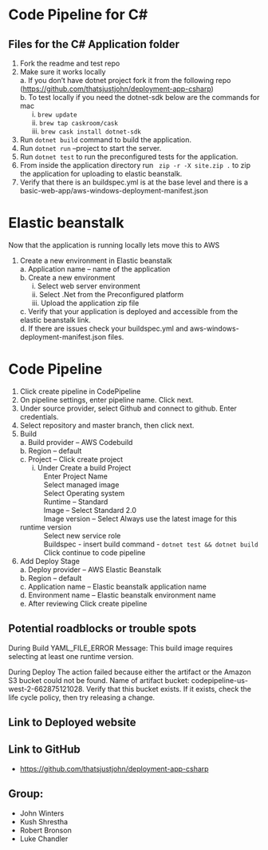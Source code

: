 # Code Pipeline for C#
## Files for the C# Application folder
1.	Fork the readme and test repo <br>
2.	Make sure it works locally<br>
a. 	If you don’t have dotnet project fork it from the following repo (https://github.com/thatsjustjohn/deployment-app-csharp)<br>
b.	To test locally if you need the dotnet-sdk below are the commands for mac<br>
&nbsp;&nbsp;&nbsp;&nbsp;&nbsp;&nbsp;i.	`brew update`<br>
&nbsp;&nbsp;&nbsp;&nbsp;&nbsp;&nbsp;ii.	`brew tap caskroom/cask`<br>
&nbsp;&nbsp;&nbsp;&nbsp;&nbsp;&nbsp;iii.	`brew cask install dotnet-sdk `<br>
3.	Run `dotnet build` command to build the application.
4.	Run `dotnet run` –project <project name> to start the server.
5.	Run `dotnet test` to run the preconfigured tests for the application.
6.	From inside the application directory run ` zip -r -X site.zip .` to zip the application for uploading to elastic beanstalk.
7.	Verify that there is an buildspec.yml is at the base level and there is a basic-web-app/aws-windows-deployment-manifest.json

# Elastic beanstalk 
Now that the application is running locally lets move this to AWS
1.	Create a new environment in Elastic beanstalk<br>
a.	Application name – name of the application<br>
b.	Create a new environment<br>
&nbsp;&nbsp;&nbsp;&nbsp;&nbsp;&nbsp;i.	Select web server environment<br>
&nbsp;&nbsp;&nbsp;&nbsp;&nbsp;&nbsp;ii.	Select .Net from the Preconfigured platform<br>
&nbsp;&nbsp;&nbsp;&nbsp;&nbsp;&nbsp;iii. Upload the application zip file<br>
c.	Verify that your application is deployed and accessible from the elastic beanstalk link.<br>
d.	If there are issues check your buildspec.yml and aws-windows-deployment-manifest.json files.<br>

# Code Pipeline
1.	Click create pipeline in CodePipeline <br>
2.	On pipeline settings, enter pipeline name. Click next.<br>
3.	Under source provider, select Github and connect to github. Enter credentials.<br>
4.	Select repository and master branch, then click next.<br>
5.	Build <br>
a.	Build provider – AWS Codebuild<br>
b.	Region – default <br>
c.	Project – Click create project <br>
&nbsp;&nbsp;&nbsp;&nbsp;&nbsp;&nbsp;i.	Under Create a build Project <br>
	&nbsp;&nbsp;&nbsp;&nbsp;&nbsp;&nbsp;&nbsp;&nbsp;&nbsp;&nbsp;&nbsp;&nbsp;Enter Project Name <br>
    &nbsp;&nbsp;&nbsp;&nbsp;&nbsp;&nbsp;&nbsp;&nbsp;&nbsp;&nbsp;&nbsp;&nbsp;Select managed image <br>
	&nbsp;&nbsp;&nbsp;&nbsp;&nbsp;&nbsp;&nbsp;&nbsp;&nbsp;&nbsp;&nbsp;&nbsp;Select Operating system <br>
	&nbsp;&nbsp;&nbsp;&nbsp;&nbsp;&nbsp;&nbsp;&nbsp;&nbsp;&nbsp;&nbsp;&nbsp;Runtime – Standard <br>
	&nbsp;&nbsp;&nbsp;&nbsp;&nbsp;&nbsp;&nbsp;&nbsp;&nbsp;&nbsp;&nbsp;&nbsp;Image – Select Standard 2.0 <br>
	&nbsp;&nbsp;&nbsp;&nbsp;&nbsp;&nbsp;&nbsp;&nbsp;&nbsp;&nbsp;&nbsp;&nbsp;Image version – Select Always use the latest image for this runtime version <br>
	&nbsp;&nbsp;&nbsp;&nbsp;&nbsp;&nbsp;&nbsp;&nbsp;&nbsp;&nbsp;&nbsp;&nbsp;Select new service role <br>
	&nbsp;&nbsp;&nbsp;&nbsp;&nbsp;&nbsp;&nbsp;&nbsp;&nbsp;&nbsp;&nbsp;&nbsp;Buildspec - insert build command - `dotnet test && dotnet build` <br>
	&nbsp;&nbsp;&nbsp;&nbsp;&nbsp;&nbsp;&nbsp;&nbsp;&nbsp;&nbsp;&nbsp;&nbsp;Click continue to code pipeline <br>
6.	Add Deploy Stage<br>
a.	Deploy provider – AWS Elastic Beanstalk<br>
b.	Region – default<br>
c.	Application name – Elastic beanstalk application name<br>
d.	Environment name – Elastic beanstalk environment name<br>
e.	After reviewing Click create pipeline<br>

## Potential roadblocks or trouble spots
During Build
YAML_FILE_ERROR Message: This build image requires selecting at least one runtime version.

During Deploy
The action failed because either the artifact or the Amazon S3 bucket could not be found. Name of artifact bucket: codepipeline-us-west-2-662875121028. Verify that this bucket exists. If it exists, check the life cycle policy, then try releasing a change.

## Link to Deployed website


## Link to GitHub
- https://github.com/thatsjustjohn/deployment-app-csharp

## Group:
* John Winters
* Kush Shrestha
* Robert Bronson
* Luke Chandler

